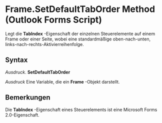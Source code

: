 
# Frame.SetDefaultTabOrder Method (Outlook Forms Script)

Legt die  **TabIndex** -Eigenschaft der einzelnen Steuerelemente auf einem Frame oder einer Seite, wobei eine standardmäßige oben-nach-unten, links-nach-rechts-Aktivierreihenfolge.


## Syntax

 _Ausdruck_. **SetDefaultTabOrder**

 _Ausdruck_ Eine Variable, die ein **Frame** -Objekt darstellt.


## Bemerkungen

Die  **TabIndex** -Eigenschaft eines Steuerelements ist eine Microsoft Forms 2.0-Eigenschaft.

